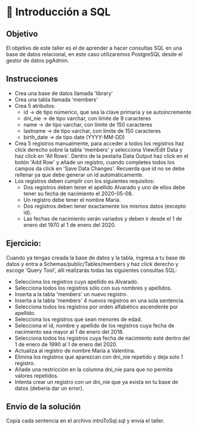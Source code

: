 # :card_index: Introducción a SQL

## Objetivo
El objetivo de este taller es el de aprender a hacer consultas SQL en una base de datos relacional, en este caso utilizaremos PostgreSQL desde el gestor de datos pgAdmin. 

## Instrucciones
- Crea una base de datos llamada 'library'
- Crea una tabla llamada 'members'
- Crea 5 atributos:
	- id -> de tipo númerico, que sea la clave primaria y se autoincremente
 	- dni_nie -> de tipo varchar, con límite de 9 caracteres
	- name -> de tipo varchar, con límite de 150 caracteres
	- lastname -> de tipo varchar, con límite de 150 caracteres
	- birth_date -> de tipo date (YYYY-MM-DD)
- Crea 5 registros manualmente, para acceder a todos los registros haz click derecho sobre la tabla 'members' y selecciona View/Edit Data y haz click en 'All Rows'. Dentro de la pestaña Data Output haz click en el botón 'Add Row' y añade un registro, cuando completes todos los campos da click en 'Save Data Changes'. Recuerda que id no se debe rellenar ya que debe generar un id automáticamente.
- Los registros deben cumplir con los siguientes requisitos:
	- Dos registros deben tener el apellido Alvarado y uno de ellos debe tener su fecha de nacimiento el 2020-05-08.
 	- Un registro debe tener el nombre María.
	- Dos registros deben tener exactamente los mismos datos (excepto id).
 	- Las fechas de nacimiento serán variados y deben ir desde el 1 de enero del 1970 al 1 de enero del 2020.

## Ejercicio:
Cuando ya tengas creada la base de datos y la tabla, ingresa a tu base de datos y entra a Schemas/public/Tables/members y haz click derecho y escoge 'Query Tool', allí realizarás todas las siguientes consultas SQL:

- Selecciona los registros cuyo apellido es Alvarado.
- Selecciona todos los registros sólo con sus nombres y apellidos.
- Inserta a la tabla 'members' un nuevo registro.
- Inserta a la tabla 'members' 4 nuevos registros en una sola sentencia.
- Selecciona todos los registros por orden alfabético ascendente por apellido.
- Selecciona los registros que sean menores de edad.
- Selecciona el id, nombre y apellido de los registros cuya fecha de nacimiento sea mayor al 1 de enero del 2018.
- Selecciona todos los registros cuya fecha de nacimiento esté dentro del 1 de enero de 1990 al 1 de enero del 2020.
- Actualiza al registro de nombre María a Valentina.
- Elimina los registros que aparezcan con dni_nie repetido y deja solo 1 registro.
- Añade una restricción en la columna dni_nie para que no permita valores repetidos.
- Intenta crear un registro con un dni_nie que ya exista en tu base de datos (debería dar un error).

## Envío de la solución 
Copia cada sentencia en el archivo introToSql.sql y envía el taller.
